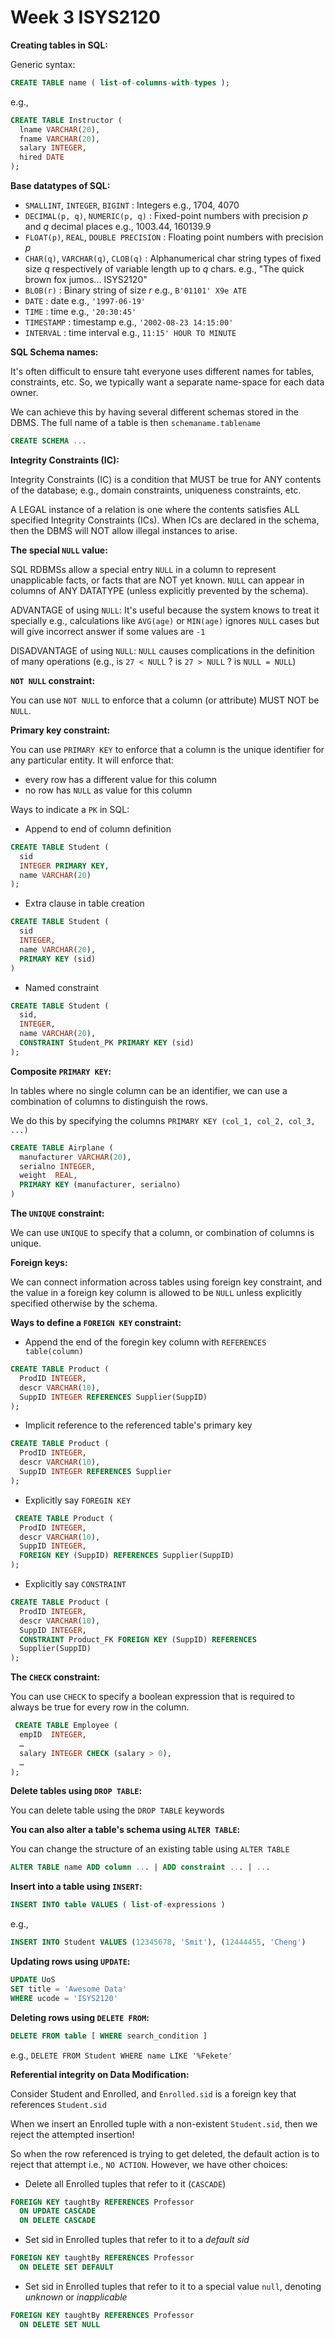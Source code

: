 # Week 3 ISYS2120

**Creating tables in SQL:**

Generic syntax:

```sql
CREATE TABLE name ( list-of-columns-with-types );
```

e.g.,

```sql
CREATE TABLE Instructor (
  lname VARCHAR(20),
  fname VARCHAR(20),
  salary INTEGER,
  hired DATE
);
```

**Base datatypes of SQL:**

- `SMALLINT`, `INTEGER`, `BIGINT` : Integers e.g., 1704, 4070
- `DECIMAL(p, q)`, `NUMERIC(p, q)` : Fixed-point numbers with precision $p$ and $q$ decimal places e.g., 1003.44, 160139.9
- `FLOAT(p)`, `REAL`, `DOUBLE PRECISION` : Floating point numbers with precision $p$
- `CHAR(q)`, `VARCHAR(q)`, `CLOB(q)` : Alphanumerical char string types of fixed size $q$ respectively of variable length up to $q$ chars. e.g., "The quick brown fox jumos... ISYS2120"
- `BLOB(r)` : Binary string of size $r$ e.g., `B'01101' X9e ATE`
- `DATE` : date e.g., `'1997-06-19'`
- `TIME` : time e.g., `'20:30:45'`
- `TIMESTAMP` : timestamp e.g., `'2002-08-23 14:15:00'`
- `INTERVAL` : time interval e.g., `11:15' HOUR TO MINUTE`

**SQL Schema names:**

It's often difficult to ensure taht everyone uses different names for tables, constraints, etc. So, we typically want a separate name-space for each data owner. 

We can achieve this by having several different schemas stored in the DBMS. The full name of a table is then `schemaname.tablename`

```sql
CREATE SCHEMA ...
```

**Integrity Constraints (IC):**

Integrity Constraints (IC) is a condition that MUST be true for ANY contents of the database; e.g., domain constraints, uniqueness constraints, etc.

A LEGAL instance of a relation is one where the contents satisfies ALL specified Integrity Constraints (ICs). When ICs are declared in the schema, then the DBMS will NOT allow illegal instances to arise.

**The special `NULL` value:**

SQL RDBMSs allow a special entry `NULL` in a column to represent unapplicable facts, or facts that are NOT yet known. `NULL` can appear in columns of ANY DATATYPE (unless explicitly prevented by the schema).

ADVANTAGE of using `NULL`: It's useful because the system knows to treat it specially e.g., calculations like `AVG(age)` or `MIN(age)` ignores `NULL` cases but will give incorrect answer if some values are `-1`

DISADVANTAGE of using `NULL`: `NULL` causes complications in the definition of many operations (e.g., is `27 < NULL` ? is `27 > NULL` ? is `NULL = NULL`)

**`NOT NULL` constraint:** 

You can use `NOT NULL` to enforce that a column (or attribute) MUST NOT be `NULL`.

**Primary key constraint:**

You can use `PRIMARY KEY` to enforce that a column is the unique identifier for any particular entity. It will enforce that:

- every row has a different value for this column
- no row has `NULL` as value for this column

Ways to indicate a `PK` in SQL:

- Append to end of column definition

```sql
CREATE TABLE Student (
  sid
  INTEGER PRIMARY KEY,
  name VARCHAR(20)
);
```

- Extra clause in table creation

```sql
CREATE TABLE Student (
  sid
  INTEGER, 
  name VARCHAR(20),
  PRIMARY KEY (sid)
)
```

- Named constraint

```sql
CREATE TABLE Student (
  sid,
  INTEGER,
  name VARCHAR(20),
  CONSTRAINT Student_PK PRIMARY KEY (sid)
);
```

**Composite `PRIMARY KEY`:**

In tables where no single column can be an identifier, we can use a combination of columns to distinguish the rows.

We do this by specifying the columns `PRIMARY KEY (col_1, col_2, col_3, ...)`

```sql
CREATE TABLE Airplane (
  manufacturer VARCHAR(20),
  serialno INTEGER, 
  weight  REAL,
  PRIMARY KEY (manufacturer, serialno)
)
```

**The `UNIQUE` constraint:**

We can use `UNIQUE` to specify that a column, or combination of columns is unique.

**Foreign keys:**

We can connect information across tables using foreign key constraint, and the value in a foreign key column is allowed to be `NULL` unless explicitly specified otherwise by the schema.

**Ways to define a `FOREIGN KEY` constraint:**

- Append the end of the foregin key column with `REFERENCES table(column)`

```sql
CREATE TABLE Product (
  ProdID INTEGER, 
  descr VARCHAR(10),
  SuppID INTEGER REFERENCES Supplier(SuppID)
);
```

- Implicit reference to the referenced table's primary key

```sql
CREATE TABLE Product (
  ProdID INTEGER, 
  descr VARCHAR(10),
  SuppID INTEGER REFERENCES Supplier
);
```

- Explicitly say `FOREGIN KEY`

```sql
 CREATE TABLE Product (
  ProdID INTEGER,
  descr VARCHAR(10),
  SuppID INTEGER,
  FOREIGN KEY (SuppID) REFERENCES Supplier(SuppID)
);
```

- Explicitly say `CONSTRAINT`

```sql
CREATE TABLE Product (
  ProdID INTEGER,
  descr VARCHAR(10),
  SuppID INTEGER,
  CONSTRAINT Product_FK FOREIGN KEY (SuppID) REFERENCES 
  Supplier(SuppID)
);
```

**The `CHECK` constraint:**

You can use `CHECK` to specify a boolean expression that is required to always be true for every row in the column.

```sql
 CREATE TABLE Employee (
  empID  INTEGER,
  …
  salary INTEGER CHECK (salary > 0),
  …
);
```

**Delete tables using `DROP TABLE`:**

You can delete table using the `DROP TABLE` keywords

**You can also alter a table's schema using `ALTER TABLE`:**

You can change the structure of an existing table using `ALTER TABLE`

```sql
ALTER TABLE name ADD column ... | ADD constraint ... | ...
```

**Insert into a table using `INSERT`:**

```sql
INSERT INTO table VALUES ( list-of-expressions )
```

e.g.,

```sql
INSERT INTO Student VALUES (12345678, 'Smit'), (12444455, 'Cheng')
```

**Updating rows using `UPDATE`:**

```sql
UPDATE UoS
SET title = 'Awesome Data'
WHERE ucode = 'ISYS2120'
```

**Deleting rows using `DELETE FROM`:**

```sql
DELETE FROM table [ WHERE search_condition ]
```

e.g., `DELETE FROM Student WHERE name LIKE '%Fekete'`

**Referential integrity on Data Modification:**

Consider Student and Enrolled, and `Enrolled.sid` is a foreign key that references `Student.sid`

When we insert an Enrolled tuple with a non-existent `Student.sid`, then we reject the attempted insertion!

So when the row referenced is trying to get deleted, the default action is to reject that attempt i.e., `NO ACTION`. However, we have other choices:

- Delete all Enrolled tuples that refer to it (`CASCADE`)

```sql
FOREIGN KEY taughtBy REFERENCES Professor
  ON UPDATE CASCADE
  ON DELETE CASCADE
```

- Set sid in Enrolled tuples that refer to it to a _default sid_

```sql
FOREIGN KEY taughtBy REFERENCES Professor
  ON DELETE SET DEFAULT
```

- Set sid in Enrolled tuples that refer to it to a special value `null`, denoting _unknown_ or _inapplicable_

```sql
FOREIGN KEY taughtBy REFERENCES Professor
  ON DELETE SET NULL
```




